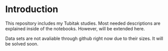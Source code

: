 # Introduction

This repository includes my Tubitak studies. Most needed descriptions are explained inside of the notebooks. However, will be extended here.

Data sets are not avaliable through github right now due to their sizes. It will be solved soon.

